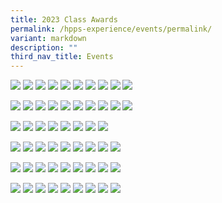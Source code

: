 ```yaml
---
title: 2023 Class Awards
permalink: /hpps-experience/events/permalink/
variant: markdown
description: ""
third_nav_title: Events
---
```

![](/images/1A.png) 
![](/images/1B.png)
![](/images/1C.png)
![](/images/1D.png)
![](/images/1E.png)
![](/images/1F.png)
![](/images/1G.png)
![](/images/1H.png)
![](/images/1I.png)
![](/images/1J.png)

![](/images/2A.png)
![](/images/2B.png)
![](/images/2C.png)
![](/images/2D.png)
![](/images/2E.png)
![](/images/2F.png)
![](/images/2G.png)
![](/images/2H.png)
![](/images/2I.png)
![](/images/2J.png)

![](/images/3A.png)
![](/images/3B.png)
![](/images/3C.png)
![](/images/3D.png)
![](/images/3E.png)
![](/images/3F.png)
![](/images/3G.png)
![](/images/3H.png)

![](/images/4A.png)
![](/images/4B.png)
![](/images/4C.png)
![](/images/4D.png)
![](/images/4E.png)
![](/images/4F.png)
![](/images/4G.png)
![](/images/4H.png)
![](/images/4I.png)

![](/images/5A.png)
![](/images/5B.png)
![](/images/5C.png)
![](/images/5D.png)
![](/images/5E.png)
![](/images/5F.png)
![](/images/5G.png)
![](/images/5H.png)
![](/images/5I.png)

![](/images/6A.png)
![](/images/6B.png)
![](/images/6C.png)
![](/images/6D.png)
![](/images/6E.png)
![](/images/6F.png)
![](/images/6G.png)
![](/images/6H.png)
![](/images/6I.png)